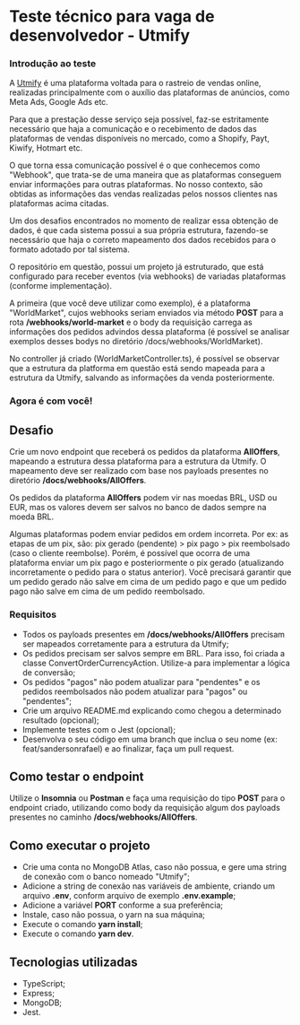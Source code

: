 # Teste técnico para vaga de desenvolvedor - Utmify

### Introdução ao teste

A [Utmify](https://app.utmify.com.br) é uma plataforma voltada para o rastreio de vendas online, realizadas principalmente com o auxílio das plataformas de anúncios, como Meta Ads, Google Ads etc.

Para que a prestação desse serviço seja possível, faz-se estritamente necessário que haja a comunicação e o recebimento de dados das plataformas de vendas disponíveis no mercado, como a Shopify, Payt, Kiwify, Hotmart etc.

O que torna essa comunicação possível é o que conhecemos como "Webhook", que trata-se de uma maneira que as plataformas conseguem enviar informações para outras plataformas. No nosso contexto, são obtidas as informações das vendas realizadas pelos nossos clientes nas plataformas acima citadas.

Um dos desafios encontrados no momento de realizar essa obtenção de dados, é que cada sistema possui a sua própria estrutura, fazendo-se necessário que haja o correto mapeamento dos dados recebidos para o formato adotado por tal sistema.

O repositório em questão, possui um projeto já estruturado, que está configurado para receber eventos (via webhooks) de variadas plataformas (conforme implementação).

A primeira (que você deve utilizar como exemplo), é a plataforma "WorldMarket", cujos webhooks seriam enviados via método **POST** para a rota **/webhooks/world-market** e o body da requisição carrega as informações dos pedidos advindos dessa plataforma (é possível se analisar exemplos desses bodys no diretório /docs/webhooks/WorldMarket).

No controller já criado (WorldMarketController.ts), é possível se observar que a estrutura da platforma em questão está sendo mapeada para a estrutura da Utmify, salvando as informações da venda posteriormente.

### **Agora é com você!**

## Desafio

Crie um novo endpoint que receberá os pedidos da plataforma **AllOffers**, mapeando a estrutura dessa plataforma para a estrutura da Utmify. O mapeamento deve ser realizado com base nos payloads presentes no diretório **/docs/webhooks/AllOffers**.

Os pedidos da plataforma **AllOffers** podem vir nas moedas BRL, USD ou EUR, mas os valores devem ser salvos no banco de dados sempre na moeda BRL.

Algumas plataformas podem enviar pedidos em ordem incorreta. Por ex: as etapas de um pix, são: pix gerado (pendente) > pix pago > pix reembolsado (caso o cliente reembolse). Porém, é possível que ocorra de uma plataforma enviar um pix pago e posteriormente o pix gerado (atualizando incorretamente o pedido para o status anterior). Você precisará garantir que um pedido gerado não salve em cima de um pedido pago e que um pedido pago não salve em cima de um pedido reembolsado.

### Requisitos
* Todos os payloads presentes em **/docs/webhooks/AllOffers** precisam ser mapeados corretamente para a estrutura da Utmify;
* Os pedidos precisam ser salvos sempre em BRL. Para isso, foi criada a classe ConvertOrderCurrencyAction. Utilize-a para implementar a lógica de conversão;
* Os pedidos "pagos" não podem atualizar para "pendentes" e os pedidos reembolsados não podem atualizar para "pagos" ou "pendentes";
* Crie um arquivo README.md explicando como chegou a determinado resultado (opcional);
* Implemente testes com o Jest (opcional);
* Desenvolva o seu código em uma branch que inclua o seu nome (ex: feat/sandersonrafael) e ao finalizar, faça um pull request.

## Como testar o endpoint

Utilize o **Insomnia** ou **Postman** e faça uma requisição do tipo **POST** para o endpoint criado, utilizando como body da requisição algum dos payloads presentes no caminho **/docs/webhooks/AllOffers**.

## Como executar o projeto

* Crie uma conta no MongoDB Atlas, caso não possua, e gere uma string de conexão com o banco nomeado "Utmify";
* Adicione a string de conexão nas variáveis de ambiente, criando um arquivo **.env**, conform arquivo de exemplo **.env.example**;
* Adicione a variável **PORT** conforme a sua preferência;
* Instale, caso não possua, o yarn na sua máquina;
* Execute o comando **yarn install**;
* Execute o comando **yarn dev**.

## Tecnologias utilizadas
* TypeScript;
* Express;
* MongoDB;
* Jest.